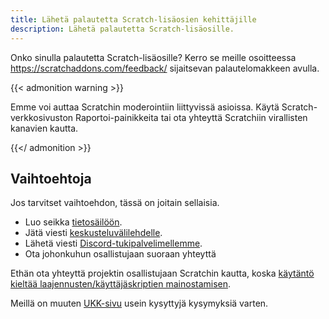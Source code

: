```yaml
---
title: Lähetä palautetta Scratch-lisäosien kehittäjille
description: Lähetä palautetta Scratch-lisäosille.
---
```


Onko sinulla palautetta Scratch-lisäosille? Kerro se meille osoitteessa https://scratchaddons.com/feedback/ sijaitsevan palautelomakkeen avulla.

{{< admonition warning >}}

Emme voi auttaa Scratchin moderointiin liittyvissä asioissa. Käytä Scratch-verkkosivuston Raportoi-painikkeita tai ota yhteyttä Scratchiin virallisten kanavien kautta.

{{</ admonition >}}

## Vaihtoehtoja

Jos tarvitset vaihtoehdon, tässä on joitain sellaisia.

- Luo seikka [tietosäilöön](https://github.com/ScratchAddons/ScratchAddons/issues).
- Jätä viesti [keskusteluvälilehdelle](https://github.com/ScratchAddons/ScratchAddons/discussions).
- Lähetä viesti [Discord-tukipalvelimellemme](https://discord.gg/R5NBqwMjNc).
- Ota johonkuhun osallistujaan suoraan yhteyttä

Ethän ota yhteyttä projektin osallistujaan Scratchin kautta, koska [käytäntö kieltää laajennusten/käyttäjäskriptien mainostamisen](https://scratch.mit.edu/discuss/post/2907564/).

Meillä on muuten [UKK-sivu](https://scratchaddons.com/docs/faq/) usein kysyttyjä kysymyksiä varten.